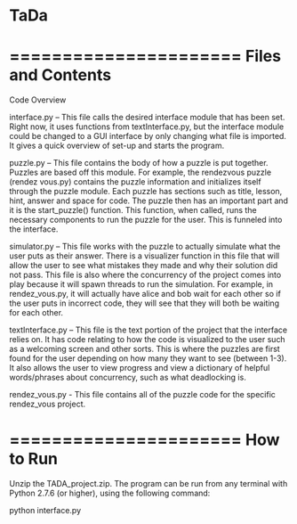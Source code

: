 TaDa
====

======================
Files and Contents
======================

Code Overview

interface.py – This file calls the desired interface module that has been set. Right now, it uses functions from textInterface.py, but the interface module could be changed to a GUI interface by only changing what file is imported. It gives a quick overview of set-up and starts the program.

puzzle.py – This file contains the body of how a puzzle is put together. Puzzles are based off this module. For example, the rendezvous puzzle (rendez vous.py) contains the puzzle information and initializes itself through the puzzle module. Each puzzle has sections such as title, lesson, hint, answer and space for code. The puzzle then has an important part and it is the start_puzzle() function. This function, when called, runs the necessary components to run the puzzle for the user. This is funneled into the interface.

simulator.py – This file works with the puzzle to actually simulate what the user puts as their answer. There is a visualizer function in this file that will allow the user to see what mistakes they made and why their solution did not pass. This file is also where the concurrency of the project comes into play because it will spawn threads to run the simulation. For example, in rendez_vous.py, it will actually have alice and bob wait for each other so if the user puts in incorrect code, they will see that they will both be waiting for each other.

textInterface.py – This file is the text portion of the project that the interface relies on. It has code relating to how the code is visualized to the user such as a welcoming screen and other sorts. This is where the puzzles are first found for the user depending on how many they want to see (between 1-3). It also allows the user to view progress and view a dictionary of helpful words/phrases about concurrency, such as what deadlocking is.

rendez_vous.py - This file contains all of the puzzle code for the specific rendez_vous 
project.


======================
How to Run
======================

Unzip the TADA_project.zip. The program can be run from any terminal with Python 2.7.6 (or higher), using the following command:

python interface.py
